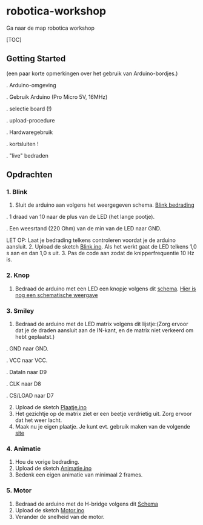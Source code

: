 # robotica-workshop

Ga naar de map robotica workshop

[TOC]

## Getting Started
(een paar korte opmerkingen over het gebruik van Arduino-bordjes.)

. Arduino-omgeving

. Gebruik Arduino (Pro Micro 5V, 16MHz)

. selectie board (!)

. upload-procedure

. Hardwaregebruik

. kortsluiten !

. "live" bedraden

## Opdrachten


### 1. Blink
1. Sluit de arduino aan volgens het weergegeven schema. 
[Blink bedrading](https://github.com/kooi/robotica-workshop/blob/master/code/Blink/Blink%20bedrading..pdf)
  
  . 1 draad van 10 naar de plus van de LED (het lange pootje).
  
  . Een weesrtand (220 Ohm) van de min van de LED naar GND.
  
  LET OP: Laat je bedrading telkens controleren voordat je de arduino aansluit.
2. Upload de sketch [Blink.ino](./code/Blink/Blink.ino). Als het werkt gaat de LED telkens 1,0 s aan en dan 1,0 s uit.
3. Pas de code aan zodat de knipperfrequentie 10 Hz is.


### 2. Knop
1. Bedraad de arduino met een LED een knopje volgens dit [schema](https://github.com/kooi/robotica-workshop/blob/master/code/Knop/Bedrading%20Knop.pdf). [Hier is nog een schematische weergave](https://github.com/kooi/robotica-workshop/blob/master/code/Knop/Bedrading%20knop%20schematisch.jpg)



### 3. Smiley
1. Bedraad de arduino met de LED matrix volgens dit lijstje:(Zorg ervoor dat je de draden aansluit aan de IN-kant, en de matrix niet verkeerd om hebt geplaatst.)
 
 . GND naar GND.
 
 . VCC naar VCC.
 
 . DataIn naar D9
 
 . CLK naar D8
 
 . CS/LOAD naar D7
 
2. Upload de sketch [Plaatje.ino](https://github.com/kooi/robotica-workshop/blob/master/code/Plaatje/Plaatje.ino)
3. Het gezichtje op de matrix ziet er een beetje verdrietig uit. Zorg ervoor dat het weer lacht.
4. Maak nu je eigen plaatje. Je kunt evt. gebruik maken van de volgende [site](http://www.pial.net/8x8-dot-matrix-font-generator-based-on-javascript-and-html/)


### 4. Animatie
1. Hou de vorige bedrading.
2. Upload de sketch [Animatie.ino](https://github.com/kooi/robotica-workshop/blob/master/code/Animatie/Animatie.ino)
3. Bedenk een eigen animatie van minimaal 2 frames.


### 5. Motor
1. Bedraad de arduino met de H-bridge volgens dit [Schema](https://github.com/kooi/robotica-workshop/blob/master/code/Motor/Motor%20Bedrading.pdf)
2. Upload de sketch [Motor.ino](https://github.com/kooi/robotica-workshop/blob/master/code/Motor/Motor.ino)
3. Verander de snelheid van de motor.
